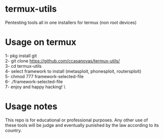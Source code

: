 # termux-utils
Pentesting tools all in one installers for termux (non root devices)

# Usage on termux
1- pkg install git \
2- git clone https://github.com/ccasanovas/termux-utils/ \
3- cd termux-utils \
4- select framework to install (metasploit, phonesploit, routersploit) \
5- chmod 777 framework-selected-file \
6- ./framework-selected-file \
7- enjoy and happy hacking! \

# Usage notes
This repo is for educational or professional purposes. Any other use of these tools will be judge and eventually punished by the law according to its country.
